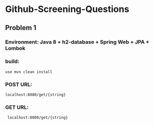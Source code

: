 # Github-Screening-Questions

## Problem 1  
### Environment: Java 8 + h2-database + Spring Web + JPA + Lombok
  ### build:
    use mvn clean install
 ### POST URL: 
    localhost:8080/get/{string}
 ### GET URL: 
     localhost:8080/get/{string}


